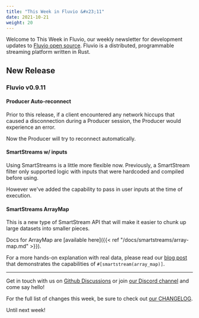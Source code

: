 ```yaml
---
title: "This Week in Fluvio &#x23;11"
date: 2021-10-21
weight: 20
---
```

Welcome to This Week in Fluvio, our weekly newsletter
for development updates to [Fluvio open source]. Fluvio is a distributed,
programmable streaming platform written in Rust.

## New Release

### Fluvio v0.9.11

#### Producer Auto-reconnect
Prior to this release, if a client encountered any network hiccups that caused a disconnection during a Producer session, the Producer would experience an error.

Now the Producer will try to reconnect automatically.

#### SmartStreams w/ inputs
Using SmartStreams is a little more flexible now. Previously, a SmartStream filter only supported logic with inputs that were hardcoded and compiled before using.

However we've added the capability to pass in user inputs at the time of execution.

#### SmartStreams ArrayMap 
This is a new type of SmartStream API that will make it easier to chunk up large datasets into smaller pieces. 

Docs for ArrayMap are [available here]({{< ref "/docs/smartstreams/array-map.md" >}}).

For a more hands-on explanation with real data, please read our [blog post](https://infinyon.com/blog/2021/10/smartstream-array-map-reddit/) that demonstrates the capabilities of `#[smartstream(array_map)]`.


---

Get in touch with us on [Github Discussions] or join [our Discord channel] and come say hello!

For the full list of changes this week, be sure to check out [our CHANGELOG].

Until next week!

[Fluvio open source]: https://github.com/infinyon/fluvio
[our CHANGELOG]: https://github.com/infinyon/fluvio/blob/master/CHANGELOG.md
[our Discord channel]: https://discordapp.com/invite/bBG2dTz
[Github Discussions]: https://github.com/infinyon/fluvio/discussions
[connectors]: /connectors